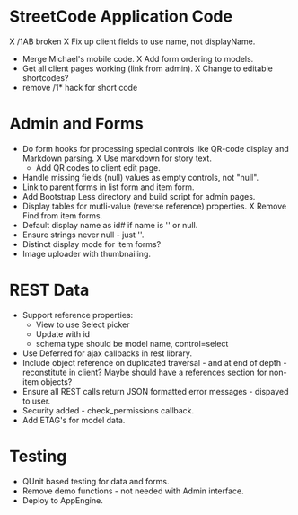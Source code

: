 # StreetCode Application Code

X /1AB broken
  X Fix up client fields to use name, not displayName.
- Merge Michael's mobile code.
X Add form ordering to models.
- Get all client pages working (link from admin).
X Change to editable shortcodes?
- remove /1* hack for short code


# Admin and Forms

- Do form hooks for processing special controls like QR-code display and Markdown parsing.
  X Use markdown for story text.
  - Add QR codes to client edit page.
- Handle missing fields (null) values as empty controls, not "null".
- Link to parent forms in list form and item form.
- Add Bootstrap Less directory and build script for admin pages.
- Display tables for mutli-value (reverse reference) properties.
X Remove Find from item forms.
- Default display name as id# if name is '' or null.
- Ensure strings never null - just ''.
- Distinct display mode for item forms?
- Image uploader with thumbnailing.

# REST Data

- Support reference properties:
  - View to use Select picker
  - Update with id
  - schema type should be model name, control=select
- Use Deferred for ajax callbacks in rest library.
- Include object reference on duplicated traversal - and at end of depth - reconstitute
  in client?  Maybe should have a references section for non-item objects?
- Ensure all REST calls return JSON formatted error messages - dispayed to user.
- Security added - check_permissions callback.
- Add ETAG's for model data.

# Testing

- QUnit based testing for data and forms.
- Remove demo functions - not needed with Admin interface.
- Deploy to AppEngine.